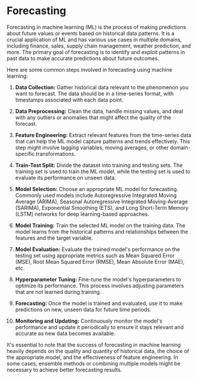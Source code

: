 # Forecasting

Forecasting in machine learning (ML) is the process of making predictions about future values or events based on historical data patterns. It is a crucial application of ML and has various use cases in multiple domains, including finance, sales, supply chain management, weather prediction, and more. The primary goal of forecasting is to identify and exploit patterns in past data to make accurate predictions about future outcomes.

Here are some common steps involved in forecasting using machine learning:

1. **Data Collection:** Gather historical data relevant to the phenomenon you want to forecast. The data should be in a time-series format, with timestamps associated with each data point.

2. **Data Preprocessing:** Clean the data, handle missing values, and deal with any outliers or anomalies that might affect the quality of the forecast.

3. **Feature Engineering:** Extract relevant features from the time-series data that can help the ML model capture patterns and trends effectively. This step might involve lagging variables, moving averages, or other domain-specific transformations.

4. **Train-Test Split:** Divide the dataset into training and testing sets. The training set is used to train the ML model, while the testing set is used to evaluate its performance on unseen data.

5. **Model Selection:** Choose an appropriate ML model for forecasting. Commonly used models include Autoregressive Integrated Moving Average (ARIMA), Seasonal Autoregressive Integrated Moving-Average (SARIMA), Exponential Smoothing (ETS), and Long Short-Term Memory (LSTM) networks for deep learning-based approaches.

6. **Model Training:** Train the selected ML model on the training data. The model learns from the historical patterns and relationships between the features and the target variable.

7. **Model Evaluation:** Evaluate the trained model's performance on the testing set using appropriate metrics such as Mean Squared Error (MSE), Root Mean Squared Error (RMSE), Mean Absolute Error (MAE), etc.

8. **Hyperparameter Tuning:** Fine-tune the model's hyperparameters to optimize its performance. This process involves adjusting parameters that are not learned during training.

9. **Forecasting:** Once the model is trained and evaluated, use it to make predictions on new, unseen data for future time periods.

10. **Monitoring and Updating:** Continuously monitor the model's performance and update it periodically to ensure it stays relevant and accurate as new data becomes available.

It's essential to note that the success of forecasting in machine learning heavily depends on the quality and quantity of historical data, the choice of the appropriate model, and the effectiveness of feature engineering. In some cases, ensemble methods or combining multiple models might be necessary to achieve better forecasting results.
